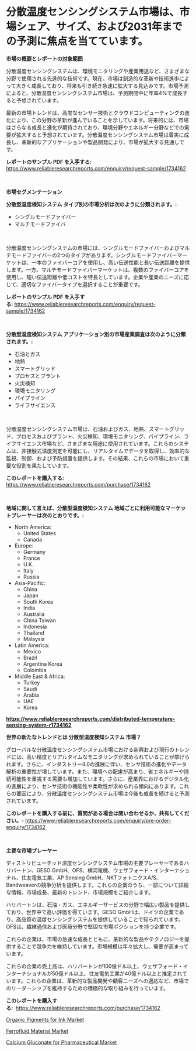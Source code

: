 <p><h1>分散温度センシングシステム市場は、市場シェア、サイズ、および2031年までの予測に焦点を当てています。</h1></p><p><strong>市場の概要とレポートの対象範囲</strong></p>
<p><p>分散温度センシングシステムは、環境モニタリングや産業用途など、さまざまな分野で使用される先進的な技術です。現在、市場は創造的な革新や技術進歩によって大きく成長しており、将来も引き続き急速に拡大する見込みです。市場予測によると、分散温度センシングシステム市場は、予測期間中に年率4%で成長すると予想されています。</p><p>最新の市場トレンドは、高度なセンサー技術とクラウドコンピューティングの進化により、この分野の革新が進んでいることを示しています。将来的には、市場はさらなる成長と進化が期待されており、環境分野やエネルギー分野などでの需要が拡大すると予想されています。分散温度センシングシステム市場は着実に成長し、革新的なアプリケーションや製品開発により、市場が拡大する見通しです。</p></p>
<p><strong>レポートのサンプル PDF を入手する:</strong> <a href="https://www.reliableresearchreports.com/enquiry/request-sample/1734162">https://www.reliableresearchreports.com/enquiry/request-sample/1734162</a></p>
<p>&nbsp;</p>
<p><strong>市場セグメンテーション</strong></p>
<p><strong>分散型温度検知システム タイプ別の市場分析は次のように分類されます。:</strong></p>
<p><ul><li>シングルモードファイバー</li><li>マルチモードファイバ</li></ul></p>
<p>&nbsp;</p>
<p><p>分散温度センシングシステムの市場には、シングルモードファイバーおよびマルチモードファイバーの2つのタイプがあります。シングルモードファイバーマーケットは、一本のファイバーコアを使用し、高い伝送性能と長い伝送距離を提供します。一方、マルチモードファイバーマーケットは、複数のファイバーコアを使用し、短い伝送距離や低コストを特長としています。企業や産業のニーズに応じて、適切なファイバータイプを選択することが重要です。</p></p>
<p><strong>レポートのサンプル PDF を入手する:</strong>&nbsp;<a href="https://www.reliableresearchreports.com/enquiry/request-sample/1734162">https://www.reliableresearchreports.com/enquiry/request-sample/1734162</a></p>
<p>&nbsp;</p>
<p><strong> 分散型温度検知システム アプリケーション別の市場産業調査は次のように分類されます。:</strong></p>
<p><ul><li>石油とガス</li><li>地熱</li><li>スマートグリッド</li><li>プロセスとプラント</li><li>火災検知</li><li>環境モニタリング</li><li>パイプライン</li><li>ライフサイエンス</li></ul></p>
<p>&nbsp;</p>
<p><p>分散温度センシングシステム市場は、石油およびガス、地熱、スマートグリッド、プロセスおよびプラント、火災検知、環境モニタリング、パイプライン、ライフサイエンス市場など、さまざまな用途に使用されています。これらのシステムは、非接触式温度測定を可能にし、リアルタイムでデータを取得し、効率的な監視、制御、および予防措置を提供します。その結果、これらの市場において重要な役割を果たしています。</p></p>
<p><strong>このレポートを購入する:</strong>&nbsp; <a href="https://www.reliableresearchreports.com/purchase/1734162">https://www.reliableresearchreports.com/purchase/1734162</a></p>
<p>&nbsp;</p>
<p><strong>地域に関して言えば、分散型温度検知システム 地域ごとに利用可能なマーケットプレーヤーは次のとおりです。:</strong></p>
<p><ul>
    <li>
        North America:
        <ul>
            <li>United States</li>
            <li>Canada</li>
        </ul>
    </li>
    <li>
        Europe:
        <ul>
            <li>Germany</li>
            <li>France</li>
            <li>U.K.</li>
            <li>Italy</li>
            <li>Russia</li>
        </ul>
    </li>
    <li>
        Asia-Pacific:
        <ul>
            <li>China</li>
            <li>Japan</li>
            <li>South Korea</li>
            <li>India</li>
            <li>Australia</li>
            <li>China Taiwan</li>
            <li>Indonesia</li>
            <li>Thailand</li>
            <li>Malaysia</li>
        </ul>
    </li>
    <li>
        Latin America:
        <ul>
            <li>Mexico</li>
            <li>Brazil</li>
            <li>Argentina Korea</li>
            <li>Colombia</li>
        </ul>
    </li>
    <li>
        Middle East & Africa:
        <ul>
            <li>Turkey</li>
            <li>Saudi</li>
            <li>Arabia</li>
            <li>UAE</li>
            <li>Korea</li>
        </ul>
    </li>
    </ul></p>
<p><strong><a href="https://www.reliableresearchreports.com/distributed-temperature-sensing-system-r1734162">https://www.reliableresearchreports.com/distributed-temperature-sensing-system-r1734162</a></strong>&nbsp;</p>
<p><strong>世界の新たなトレンドとは 分散型温度検知システム 市場？</strong></p>
<p><p>グローバルな分散温度センシングシステム市場における新興および現行のトレンドには、高い精度とリアルタイムなモニタリングが求められていることが挙げられます。さらに、インダストリー4.0の進展に伴い、センサ技術の進化やデータ解析の重要性が増しています。また、環境への配慮が高まり、省エネルギーや持続可能性を重視する需要も増加しています。さらに、産業界におけるデジタル化の進展により、センサ技術の機能性や柔軟性が求められる傾向にあります。これらの要因により、分散温度センシングシステム市場は今後も成長を続けると予測されています。</p></p>
<p><strong>このレポートを購入する前に、質問がある場合は問い合わせるか、共有してください。</strong>- <a href="https://www.reliableresearchreports.com/enquiry/pre-order-enquiry/1734162">https://www.reliableresearchreports.com/enquiry/pre-order-enquiry/1734162</a></p>
<p>&nbsp;</p>
<p><strong>主要な市場プレーヤー</strong></p>
<p><p>ディストリビューテッド温度センシングシステム市場の主要プレーヤーであるハリバートン、GESO GmbH、OFS、横河電機、ウェザフォード・インターナショナル、住友電気工業、AP Sensing GmbH、NKTフォトニクスA/S、Bandweaverの競争分析を提供します。これらの企業のうち、一部について詳細な情報、市場成長、最新のトレンド、市場規模をご紹介します。</p><p>ハリバートンは、石油・ガス、エネルギーサービスの分野で幅広い製品を提供しており、世界中で高い評価を得ています。GESO GmbHは、ドイツの企業であり、高品質の温度センシングシステムを提供していることで知られています。OFSは、繊維通信および医療分野で堅固な市場ポジションを持つ企業です。</p><p>これらの企業は、市場の急速な成長とともに、革新的な製品やテクノロジーを提供することで競争力を維持しています。市場規模は年々拡大し、需要が高まっています。</p><p>これらの企業の売上高は、ハリバートンが100億ドル以上、ウェザフォード・インターナショナルが50億ドル以上、住友電気工業が40億ドル以上と推定されています。これらの企業は、革新的な製品開発や顧客ニーズへの適応など、市場でのリーダーシップを維持するための積極的な取り組みを行っています。</p></p>
<p><strong>このレポートを購入する:</strong>&nbsp;&nbsp;<a href="https://www.reliableresearchreports.com/purchase/1734162">https://www.reliableresearchreports.com/purchase/1734162</a></p>
<p><p><a href="https://www.linkedin.com/pulse/organic-pigments-ink-market-size-furnishes-valuable-information-8qoxe?trackingId=Mxa%2BWU0rNEIMwy8B6UcMDA%3D%3D">Organic Pigments for Ink Market</a></p><p><a href="https://www.linkedin.com/pulse/ferrofluid-material-market-offers-provide-insightful-data-lmine?trackingId=Ze3PZY8i35Qf1hpt3BokhQ%3D%3D">Ferrofluid Material Market</a></p><p><a href="https://www.linkedin.com/pulse/calcium-gluconate-pharmaceutical-market-centers-aspects-hdkne?trackingId=ac3Rb6x27c82A6wuBtIdTQ%3D%3D">Calcium Gluconate for Pharmaceutical Market</a></p></p>